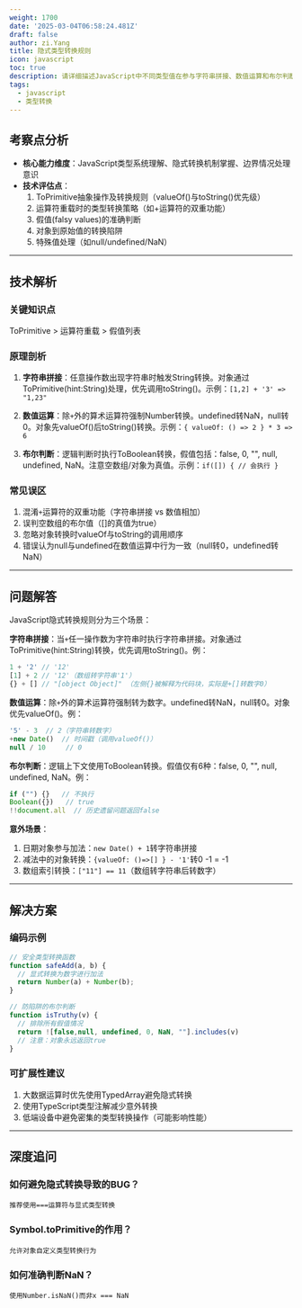 ```yaml
---
weight: 1700
date: '2025-03-04T06:58:24.481Z'
draft: false
author: zi.Yang
title: 隐式类型转换规则
icon: javascript
toc: true
description: 请详细描述JavaScript中不同类型值在参与字符串拼接、数值运算和布尔判断时的隐式转换规则，并举例说明可能产生意外结果的转换场景。
tags:
  - javascript
  - 类型转换
---
```


## 考察点分析

- **核心能力维度**：JavaScript类型系统理解、隐式转换机制掌握、边界情况处理意识
- **技术评估点**：
  1. ToPrimitive抽象操作及转换规则（valueOf()与toString()优先级）
  2. 运算符重载时的类型转换策略（如+运算符的双重功能）
  3. 假值(falsy values)的准确判断
  4. 对象到原始值的转换陷阱
  5. 特殊值处理（如null/undefined/NaN）

---

## 技术解析

### 关键知识点

ToPrimitive > 运算符重载 > 假值列表

### 原理剖析

1. **字符串拼接**：任意操作数出现字符串时触发String转换。对象通过ToPrimitive(hint:String)处理，优先调用toString()。示例：`[1,2] + '3' => "1,23"`

2. **数值运算**：除`+`外的算术运算符强制Number转换。undefined转NaN，null转0。对象先valueOf()后toString()转换。示例：`{ valueOf: () => 2 } * 3 => 6`

3. **布尔判断**：逻辑判断时执行ToBoolean转换，假值包括：false, 0, "", null, undefined, NaN。注意空数组/对象为真值。示例：`if([]) { // 会执行 }`

### 常见误区

1. 混淆`+`运算符的双重功能（字符串拼接 vs 数值相加）
2. 误判空数组的布尔值（[]的真值为true）
3. 忽略对象转换时valueOf与toString的调用顺序
4. 错误认为null与undefined在数值运算中行为一致（null转0，undefined转NaN）

---

## 问题解答

JavaScript隐式转换规则分为三个场景：

**字符串拼接**：当`+`任一操作数为字符串时执行字符串拼接。对象通过ToPrimitive(hint:String)转换，优先调用toString()。例：

```javascript
1 + '2' // '12'
[1] + 2 // '12'（数组转字符串'1'）
{} + [] // "[object Object]" （左侧{}被解释为代码块，实际是+[]转数字0）
```

**数值运算**：除`+`外的算术运算符强制转为数字。undefined转NaN，null转0。对象优先valueOf()。例：

```javascript
'5' - 3  // 2（字符串转数字）
+new Date()  // 时间戳（调用valueOf()）
null / 10     // 0
```

**布尔判断**：逻辑上下文使用ToBoolean转换。假值仅有6种：false, 0, "", null, undefined, NaN。例：

```javascript
if ("") {}   // 不执行
Boolean({})   // true
!!document.all  // 历史遗留问题返回false
```

**意外场景**：

1. 日期对象参与加法：`new Date() + 1`转字符串拼接
2. 减法中的对象转换：`{valueOf: ()=>[] } - '1'`转0 -1 = -1
3. 数组索引转换：`["11"] == 11`（数组转字符串后转数字）

---

## 解决方案

### 编码示例

```javascript
// 安全类型转换函数
function safeAdd(a, b) {
  // 显式转换为数字进行加法
  return Number(a) + Number(b);
}

// 防陷阱的布尔判断
function isTruthy(v) {
  // 排除所有假值情况
  return ![false,null, undefined, 0, NaN, ""].includes(v) 
  // 注意：对象永远返回true
}
```

### 可扩展性建议

1. 大数据运算时优先使用TypedArray避免隐式转换
2. 使用TypeScript类型注解减少意外转换
3. 低端设备中避免密集的类型转换操作（可能影响性能）

---

## 深度追问

### 如何避免隐式转换导致的BUG？

`推荐使用===运算符与显式类型转换`

### Symbol.toPrimitive的作用？

`允许对象自定义类型转换行为`

### 如何准确判断NaN？

`使用Number.isNaN()而非x === NaN`
